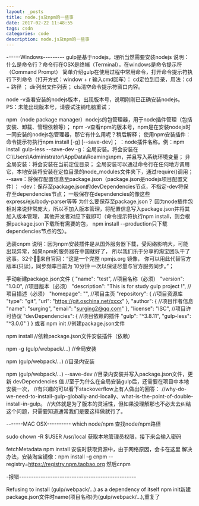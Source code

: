 ```yaml
---
layout: _posts
title: node.js及npm的一些事
date: 2017-02-22 11:48:55
tags: csdn
categories: code
description: node.js及npm的一些事
---
```


------Windows---------
gulp是基于nodejs，理所当然需要安装nodejs
说明：什么是命令行？命令行在OSX是终端（Terminal），在windows是命令提示符（Command Prompt）
简单介绍gulp在使用过程中常用命令，打开命令提示符执行下列命令（打开方式：window + r 输入cmd回车）：
cd定位到目录，用法：cd + 路径 ；
dir列出文件列表；
cls清空命令提示符窗口内容。

node -v查看安装的nodejs版本，出现版本号，说明刚刚已正确安装nodejs。PS：未能出现版本号，请尝试注销电脑重试；

npm（node package manager）nodejs的包管理器，用于node插件管理（包括安装、卸载、管理依赖等）；
npm -v查看npm的版本号，npm是在安装nodejs时一同安装的nodejs包管理器，那它有什么用呢？稍后解释；
使用npm安装插件：命令提示符执行npm install <name> [-g] [--save-dev]；
<name>：node插件名称。例：npm install gulp-less --save-dev
-g：全局安装。将会安装在C:\Users\Administrator\AppData\Roaming\npm，并且写入系统环境变量；
    非全局安装：将会安装在当前定位目录；
    全局安装可以通过命令行在任何地方调用它，本地安装将安装在定位目录的node_modules文件夹下，通过require()调用；
--save：将保存配置信息至package.json（package.json是nodejs项目配置文件）；
-dev：保存至package.json的devDependencies节点，不指定-dev将保存至dependencies节点；
      一般保存在dependencies的像这些express/ejs/body-parser等等
为什么要保存至package.json？
  因为node插件包相对来说非常庞大，所以不加入版本管理，将配置信息写入package.json并将其加入版本管理，
  其他开发者对应下载即可（命令提示符执行npm install，则会根据package.json下载所有需要的包，
  npm install --production只下载dependencies节点的包）。

选装cnpm
说明：因为npm安装插件是从国外服务器下载，受网络影响大，可能出现异常，如果npm的服务器在中国就好了，
所以我们乐于分享的淘宝团队干了这事。32个！来自官网：“这是一个完整 npmjs.org 镜像，
你可以用此代替官方版本(只读)，同步频率目前为 10分钟 一次以保证尽量与官方服务同步。”；

手动新建package.json文件
{
  "name": "test",   //项目名称（必须）
  "version": "1.0.0",   //项目版本（必须）
  "description": "This is for study gulp project !",   //项目描述（必须）
  "homepage": "",   //项目主页
  "repository": {    //项目资源库
    "type": "git",
    "url": "https://git.oschina.net/xxxx"
  },
  "author": {    //项目作者信息
    "name": "surging",
    "email": "surging2@qq.com"
  },
  "license": "ISC",    //项目许可协议
  "devDependencies": {    //项目依赖的插件
    "gulp": "^3.8.11",
    "gulp-less": "^3.0.0"
  }
}
或者
npm init   //创建package.json文件

npm install   //依赖package.json文件安装插件（依赖）

npm -g (gulp/webpack/...)   //全局安装

npm (gulp/webpack/...)   //目录内安装

npm (gulp/webpack/...) --save-dev   //目录内安装并写入package.json文件，更新 devDependencies 值
//至于为什么在全局安装gulp后，还需要在项目中本地安装一次，
//有兴趣的可以看下stackoverflow上有人做出的回答：
//why-do-we-need-to-install-gulp-globally-and-locally、what-is-the-point-of-double-install-in-gulp。
//大体就是为了版本的灵活性，但如果没理解那也不必太去纠结这个问题，只需要知道通常我们是要这样做就行了。





-------MAC OSX----------
which node/npm    查找node/npm路径

sudo chown -R $USER /usr/local      获取本地管理员权限，接下来会输入密码

fetchMetadata   npm install 安装时获取资源中，由于网络原因，会卡在这里
解决办法，安装淘宝镜像：npm install -g cnpm --registry=https://registry.npm.taobao.org
然后cnpm







-报错-------------------------------------------------

Refusing to install (gulp/webpack/...) as a dependency of itself
npm init新建package.json文件时name(项目名称)为(gulp/webpack/...),重复了

